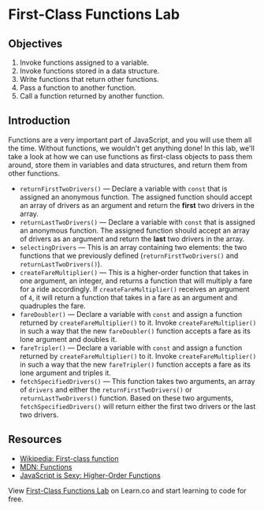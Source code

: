# First-Class Functions Lab 

## Objectives
1. Invoke functions assigned to a variable.
2. Invoke functions stored in a data structure.
3. Write functions that return other functions.
4. Pass a function to another function.
5. Call a function returned by another function.

## Introduction
Functions are a very important part of JavaScript, and you will use them all the time. Without functions, we wouldn't get anything done! In this lab, we'll take a look at how we can use functions as first-class objects to pass them around, store them in variables and data structures, and return them from other functions.

+ `returnFirstTwoDrivers()` — Declare a variable with `const` that is assigned an anonymous function. The assigned function should accept an array of drivers as an argument and return the **first** two drivers in the array.
+ `returnLastTwoDrivers()` — Declare a variable with `const` that is assigned an anonymous function. The assigned function should accept an array of drivers as an argument and return the **last** two drivers in the array.
+ `selectingDrivers` — This is an array containing two elements: the two functions that we previously defined (`returnFirstTwoDrivers()` and `returnLastTwoDrivers()`).
+ `createFareMultiplier()` — This is a higher-order function that takes in one argument, an integer, and returns a function that will multiply a fare for a ride accordingly. If `createFareMultiplier()` receives an argument of `4`, it will return a function that takes in a fare as an argument and quadruples the fare.
+ `fareDoubler()` — Declare a variable with `const` and assign a function returned by `createFareMultiplier()` to it. Invoke `createFareMultiplier()` in such a way that the new `fareDoubler()` function accepts a fare as its lone argument and doubles it.
+ `fareTripler()` — Declare a variable with `const` and assign a function returned by `createFareMultiplier()` to it. Invoke `createFareMultiplier()` in such a way that the new `fareTripler()` function accepts a fare as its lone argument and triples it.
+ `fetchSpecifiedDrivers()` — This function takes two arguments, an array of `drivers` and either the `returnFirstTwoDrivers()` or `returnLastTwoDrivers()` function. Based on these two arguments, `fetchSpecifiedDrivers()` will return either the first two drivers or the last two drivers.

## Resources
- [Wikipedia: First-class function](https://en.wikipedia.org/wiki/First-class_function)
- [MDN: Functions](https://developer.mozilla.org/en-US/docs/Web/JavaScript/Reference/Functions)
- [JavaScript is Sexy: Higher-Order Functions](http://javascriptissexy.com/tag/higher-order-functions/)

<p class='util--hide'>View <a href='https://learn.co/lessons/js-advanced-functions-first-class-functions-lab'>First-Class Functions Lab</a> on Learn.co and start learning to code for free.</p>
